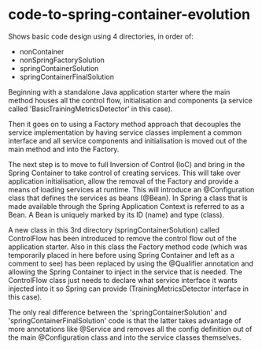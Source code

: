 # code-to-spring-container-evolution

Shows basic code design using 4 directories, in order of:

- nonContainer
- nonSpringFactorySolution
- springContainerSolution
- springContainerFinalSolution

Beginning with a standalone Java application starter where the main method houses all the control flow, initialisation and components (a service called 'BasicTrainingMetricsDetector' in this case). 

Then it goes on to using a Factory method approach that decouples the service implementation by having service classes implement a common interface and all service components and initialisation is moved out of the main method and into the Factory.

The next step is to move to full Inversion of Control (IoC) and bring in the Spring Container to take control of creating services. This will take over application initialisation, allow the removal of the Factory and provide a means of loading services at runtime. This will introduce an @Configuration class that defines the services as beans (@Bean). In Spring a class that is made available through the Spring Application Context is referred to as a Bean. A Bean is uniquely marked by its ID (name) and type (class). 

A new class in this 3rd directory (springContainerSolution) called ControlFlow has been introduced to remove the control flow out of the application starter. Also in this class the Factory method code (which was temporarily placed in here before using Spring Container and left as a comment to see) has been replaced by using the @Qualifier annotation and allowing the Spring Container to inject in the service that is needed. The ControlFlow class just needs to declare what service interface it wants injected into it so Spring can provide (TrainingMetricsDetector interface in this case).

The only real difference between the 'springContainerSolution' and 'springContainerFinalSolution' code is that the latter takes advantage of more annotations like @Service and removes all the config definition out of the main @Configuration class and into the service classes themselves. 






